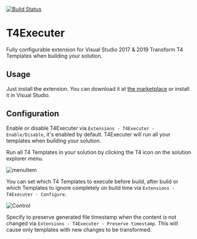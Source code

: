 [![Build Status](https://dev.azure.com/Epsicode/T4Executer/_apis/build/status/Epsilekt.T4Executer?branchName=master)](https://dev.azure.com/Epsicode/T4Executer/_build/latest?definitionId=1&branchName=master)
# T4Executer

Fully configurable extension for Visual Studio 2017 & 2019
Transform T4 Templates when building your solution. 

## Usage

Just install the extension. You can download it at [the marketplace](https://marketplace.visualstudio.com/items?itemName=TimMaes.ttexecuter) or install it in Visual Studio.

## Configuration

Enable or disable T4Executer via `Extensions - T4Executer - Enable/Disable`, it's enabled by default.
T4Executer will run all your templates when building your solution.

Run all T4 Templates in your solution by clicking the T4 icon on the solution explorer menu.

![menuItem](https://i.ibb.co/bQ90BwH/menuItem.png)

You can set which T4 Templates to execute before build, after build or which Templates to ignore completely on build time via `Extensions - T4Executer - Configure`.

![Control](https://i.ibb.co/PgW3zcK/Example-Menu.png)

Specify to preserve generated file timestamp when the content is not changed via `Extensions - T4Executer - Preserve timestamp`. This will cause only templates with new changes to be transformed.
